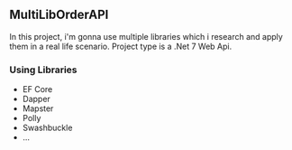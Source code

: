 ## MultiLibOrderAPI

In this project, i'm gonna use multiple libraries which i research and apply them in a real life scenario. Project type is a .Net 7 Web Api. 

### Using Libraries
- EF Core
- Dapper
- Mapster
- Polly
- Swashbuckle
- ...
